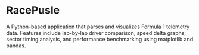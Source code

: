 # RacePusle
A Python-based application that parses and visualizes Formula 1 telemetry data. Features include lap-by-lap driver comparison, speed delta graphs, sector timing analysis, and performance benchmarking using matplotlib and pandas.
